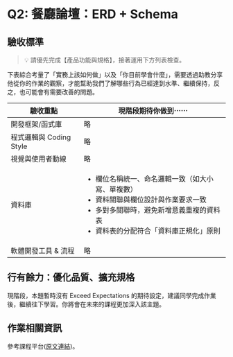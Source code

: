# Q2: 餐廳論壇：ERD + Schema

## 驗收標準

> 💡  請優先完成【產品功能與規格】，接著運用下方列表檢查。

下表綜合考量了「實務上該如何做」以及「你目前學會什麼」，需要透過助教分享他從你的作業的觀察，才能幫助我們了解哪些行為已經達到水準、繼續保持，反之，也可能會有需要改善的問題。

<table>
  <thead>
    <tr>
      <th>驗收重點</td>
      <th>現階段期待你做到⋯⋯</td>
    </tr>
  </thead>
  <tbody>
    <tr>
      <td>開發框架/函式庫</td>
      <td>略</td>
    </tr>
    <tr>
      <td>程式邏輯與 Coding Style</td>
      <td>略</td>
    </tr>
      <tr>
      <td>視覺與使用者動線</td>
      <td>略</td>
    </tr>
    <tr>
      <td>資料庫</td>
      <td>
        <ul>
          <li>欄位名稱統一、命名邏輯一致（如大小寫、單複數）</li>
          <li>資料關聯與欄位設計與作業要求一致</li>
          <li>多對多關聯時，避免新增意義重複的資料表</li>
          <li>資料表的分配符合「資料庫正規化」原則</li>
        </ul>
      </td>
    </tr>
      <tr>
      <td>軟體開發工具 & 流程</td>
      <td>略</td>
    </tr>
  </tbody>
</table>

## 行有餘力：優化品質、擴充規格

現階段，本題暫時沒有 Exceed Expectations 的期待設定，建議同學完成作業後，繼續往下學習。你將會在未來的課程更加深入該主題。

## 作業相關資訊

參考課程平台([原文連結](https://lighthouse.alphacamp.co/courses/118/assignments/3556))。
